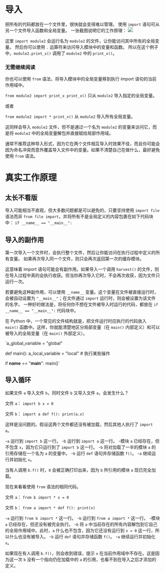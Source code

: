 # 导入
把所有的代码都放在一个文件里，很快就会变得难以管理。
使用 `import` 语句可从另一个文件导入函数和全局变量。
一张截图说明它的工作原理：
![](ImportsInOnePicture400)

这里 `import module2` 会运行名为 `module2` 的文件，让你能访问其中所有的全局变量。
然后你可以使用 `.` 运算符来访问导入模块中的变量和函数。
所以在这个例子中，`module2.print_x()` 调用了 `module2` 中的 `print_x()`。

### 无需继续阅读

你也可以使用 `from` 语法，将导入模块中的全局变量移到执行 import 语句的当前作用域中。

`from module2 import print_x
print_x()`
只从 `module2` 导入指定的全局变量。

或者

`from module2 import *
print_x()`
从 `module2` 导入所有全局变量。

这同样会导入 `module2` 文件，但不是通过一个名为 `module2` 的变量来访问它，而是将 `module2` 中的全局变量解包并直接赋给局部作用域。

通常不推荐这种导入形式，因为它在两个文件相互导入时效果不佳，而且你可能会因为命名冲突而意外覆盖导入文件中的变量。如果不清楚自己在做什么，最好避免使用 `from` 语法。

# 真实工作原理

## 太长不看版
导入可能相当不直观，但大多数问题都是可以避免的，只要坚持使用 `import file` 语法而非 `from file import`，并将所有不是全局定义的内容包裹在如下代码块中：
`if __name__ == "__main__":`

## 导入的副作用
第一次导入一个文件时，会执行整个文件，然后让你能访问在执行过程中定义的所有变量。
如果再次导入同一个文件，则只会再次返回第一次的缓存模块。

这意味着 import 语句可能会有副作用。如果导入一个调用 `harvest()` 的文件，则在导入过程中真的会执行收获。但当你再次导入它时，不会再次收获，因为文件只运行一次。

若要避免这种副作用，可以使用 `__name__` 变量。这个变量在文件被直接运行时，会被自动设置为 `"__main__"`；在文件通过 `import` 运行时，则会被设置为该文件的名字。
一种好的做法是，将任何你不想在文件被导入时运行的代码，都放在 `if __name__ == "__main__":` 代码块中。

在 Python 中，一个常见的文件结构就是，把文件运行时应执行的代码放入 `main()` 函数中。这样，你就能清楚地区分局部变量（在 `main()` 内部定义）和可以被导入的全局变量（在 `main()` 外部定义）。

`a_global_variable = "global"

def main():
    a_local_variable = "local"
    # 执行某些操作

if __name__ == "__main__":
    main()`

## 导入循环
如果文件 `a` 导入文件 `b`，同时文件 `b` 又导入文件 `a`，会发生什么？

文件 `a`：
`import b
x = 0`

文件 `b`：
`import a
def f():
    print(a.x)`

这样是没问题的。假设这两个文件都还没有被加载，然后其他人执行了 `import a`。

-`a` 运行到 `import b` 这一行。
-`b` 运行到 `import a` 这一行。
-模块 `a` 已经存在，但不包含 `x`，因为它只运行到了 `import b` 这一行。
-`b` 将对加载了一半的模块 `a` 的引用存储在一个名为 `a` 的变量中。
-`b` 运行 `def` 语句并存储函数 `f()`。
-`a` 继续运行并初始化 `x`。

当有人调用 `b.f()` 时，`0` 会被正确打印出来，因为 `b` 所引用的模块 `a` 现已完全加载。

现在来看看使用 `from` 语法的相同代码。

文件 `a`：
`from b import *
x = 0`

文件 `b`：
`from a import *
def f():
    print(x)`

-`a` 运行到 `from b import *` 这一行。
-`b` 运行到 `from a import *` 这一行。
-模块 `a` 已经存在，但还没有被完全执行。
-`b` 将 `a` 中当前存在的所有内容解包到它自己的全局作用域中。此时，`a` 什么也不包含，因为它还没有运行到 `x = 0` 这一行，所以什么也没有被导入。
-`b` 运行 `def` 语句并存储函数 `f()`。
-`a` 继续运行并初始化 `x`。

如果现在有人调用 `b.f()`，则会收到错误，提示 `x` 在当前作用域中不存在。这是因为这一次 `b` 没有一个指向仍在加载中的 `a` 的引用，也看不到在导入之后才添加的定义。